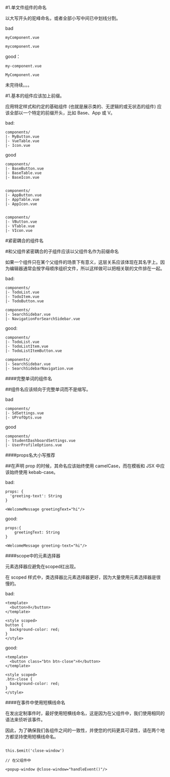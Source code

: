 #1.单文件组件的命名

以大写开头的驼峰命名，或者全部小写中间已中划线分割。


bad

```
myComponent.vue

mycomponent.vue
```
good：

```
my-component.vue

MyComponent.vue
```

未完待续。。。


#1.基本的组件应该加上前缀。


应用特定样式和约定的基础组件 (也就是展示类的、无逻辑的或无状态的组件) 应该全部以一个特定的前缀开头，比如 Base、App 或 V。


bad:
```
components/
|- MyButton.vue
|- VueTable.vue
|- Icon.vue
```


good
```
components/
|- BaseButton.vue
|- BaseTable.vue
|- BaseIcon.vue


components/
|- AppButton.vue
|- AppTable.vue
|- AppIcon.vue


components/
|- VButton.vue
|- VTable.vue
|- VIcon.vue
```





#紧密耦合的组件名

#和父组件紧密耦合的子组件应该以父组件名作为前缀命名

如果一个组件只在某个父组件的场景下有意义，这层关系应该体现在其名字上。因为编辑器通常会按字母顺序组织文件，所以这样做可以把相关联的文件排在一起。

bad:

```
components/
|- TodoList.vue
|- TodoItem.vue
|- TodoButton.vue

components/
|- SearchSidebar.vue
|- NavigationForSearchSidebar.vue
```


good:
```
components/
|- TodoList.vue
|- TodoListItem.vue
|- TodoListItemButton.vue

components/
|- SearchSidebar.vue
|- SearchSidebarNavigation.vue
```



####完整单词的组件名

##组件名应该倾向于完整单词而不是缩写。


bad

```
components/
|- SdSettings.vue
|- UProfOpts.vue
```


good

```
components/
|- StudentDashboardSettings.vue
|- UserProfileOptions.vue
```




####props名大小写推荐

##在声明 prop 的时候，其命名应该始终使用 camelCase，而在模板和 JSX 中应该始终使用 kebab-case。


bad:

```
props: {
  'greeting-text': String
}

<WelcomeMessage greetingText="hi"/>
```

good:

```
props:{
	greetingText: String
}

<WelcomeMessage greeting-text="hi"/>
```

####scope中的元素选择器


元素选择器应避免在scoped红出现。

在 scoped 样式中，类选择器比元素选择器更好，因为大量使用元素选择器是很慢的。

bad:
```
<template>
  <button>X</button>
</template>

<style scoped>
button {
  background-color: red;
}
</style>
```


good:

```
<template>
  <button class="btn btn-close">X</button>
</template>

<style scoped>
.btn-close {
  background-color: red;
}
</style>
```




####在事件中使用短横线命名

在发出定制事件时，最好使用短横线命名，这是因为在父组件中，我们使用相同的语法来侦听该事件。

因此，为了确保我们各组件之间的一致性，并使您的代码更具可读性，请在两个地方都坚持使用短横线命名。

```

this.$emit('close-window')

// 在父组件中

<popup-window @close-window="handleEvent()"/>
```

